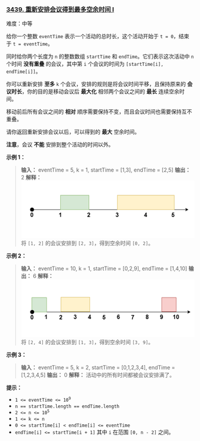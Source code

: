 ### [3439\. 重新安排会议得到最多空余时间 I](https://leetcode.cn/problems/reschedule-meetings-for-maximum-free-time-i/)

难度：中等

给你一个整数 `eventTime` 表示一个活动的总时长，这个活动开始于 `t = 0`，结束于 `t = eventTime`。

同时给你两个长度为 `n` 的整数数组 `startTime` 和 `endTime`。它们表示这次活动中 `n` 个时间 **没有重叠** 的会议，其中第 `i` 个会议的时间为 `[startTime[i], endTime[i]]`。

你可以重新安排 **至多** `k` 个会议，安排的规则是将会议时间平移，且保持原来的 **会议时长**，你的目的是移动会议后 **最大化** 相邻两个会议之间的 **最长** 连续空余时间。

移动前后所有会议之间的 **相对** 顺序需要保持不变，而且会议时间也需要保持互不重叠。

请你返回重新安排会议以后，可以得到的 **最大** 空余时间。

**注意**，会议 **不能** 安排到整个活动的时间以外。

**示例 1：**

> **输入：** eventTime = 5, k = 1, startTime = [1,3], endTime = [2,5]
> **输出：** 2
> **解释：**
> ![](./assets/img/Question3439_01.png)
> 将 `[1, 2]` 的会议安排到 `[2, 3]`，得到空余时间 `[0, 2]`。

**示例 2：**

> **输入：** eventTime = 10, k = 1, startTime = [0,2,9], endTime = [1,4,10]
> **输出：** 6
> **解释：**
> ![](./assets/img/Question3439_02.png)
> 将 `[2, 4]` 的会议安排到 `[1, 3]`，得到空余时间 `[3, 9]`。

**示例 3：**

> **输入：** eventTime = 5, k = 2, startTime = [0,1,2,3,4], endTime = [1,2,3,4,5]
> **输出：** 0
> **解释：**
> 活动中的所有时间都被会议安排满了。

**提示：**

- <code>1 <= eventTime <= 10<sup>9</sup></code>
- `n == startTime.length == endTime.length`
- <code>2 <= n <= 10<sup>5</sup></code>
- `1 <= k <= n`
- `0 <= startTime[i] < endTime[i] <= eventTime`
- `endTime[i] <= startTime[i + 1]` 其中 `i` 在范围 `[0, n - 2]` 之间。
